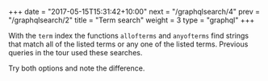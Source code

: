 +++
date = "2017-05-15T15:31:42+10:00"
next = "/graphqlsearch/4"
prev = "/graphqlsearch/2"
title = "Term search"
weight = 3
type = "graphql"
+++

With the `term` index the functions `allofterms` and `anyofterms` find strings
that match all of the listed terms or any one of the listed terms. Previous
queries in the tour used these searches.

Try both options and note the difference.
